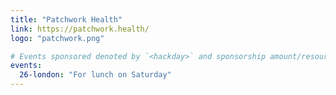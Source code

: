 ```yaml
---
title: "Patchwork Health"
link: https://patchwork.health/
logo: "patchwork.png"

# Events sponsored denoted by `<hackday>` and sponsorship amount/resource
events:
  26-london: "For lunch on Saturday"
---
```

